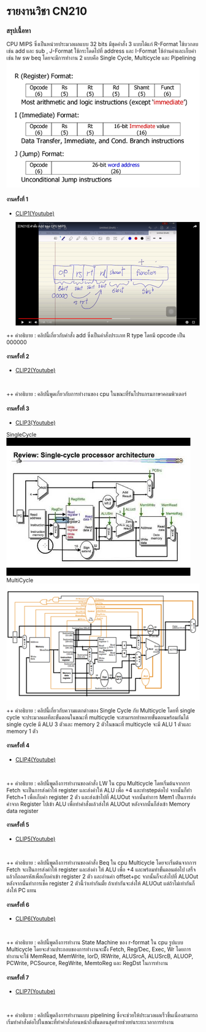 # รายงานวิชา CN210

### สรุปเนื้อหา
CPU MIPS ซึ่งเป็นหน่วยประมวลผลแบบ 32 bits มีชุดคำสั่ง 3 แบบได้แก่ 
R-Format ใช้บวกลบเช่น add และ sub , J-Format ใช้กระโดดไปที่ address และ I-Format ใช้อ่านค่าและเก็บค่าเช่น lw sw beq โดยจะมีการทำงาน 2 แบบคือ Single Cycle, Multicycle และ Pipelining 
    ![](mips.png) 

#### งานครั้งที่ 1
  * [CLIP1(Youtube)](https://www.youtube.com/watch?v=XJNgUDDHLz4&t=5sk)
  
    ![](add.png) 
    
  ++ คำอธิบาย : คลิปนี้เกี่ยวกับคำสั่ง add ซึ่งเป็นคำสั่งประเภท R type โดยมี opcode เป็น 000000
               
#### งานครั้งที่ 2 
  * [CLIP2(Youtube)]()
  
    ![]()
    
  ++ คำอธิบาย : คลิปนี้พูดเกี่ยวกับการทำงานของ cpu ในขณะที่รันโปรแกรมภาษาคอมพิวเตอร์
  
#### งานครั้งที่ 3
  * [CLIP3(Youtube)](https://www.youtube.com/watch?v=2ExHtqbKRaQ&t=7s)
  
  SingleCycle
    ![](singlecycle.jpg)
  MultiCycle
    ![](multicycle2.png)
  
  ++ คำอธิบาย : คลิปนี้เกี่ยวกับความแตกต่างของ Single Cycle กับ Multicycle โดยที่ single cycle จะประมวลผลทีละขั้นตอนในขณะที่ multicycle จะสามารถทำหลายขั้นตอนพร้อมกันได้ single cycle มี ALU 3 ตัวและ memory 2 ตัวในขณะที่ multicycle จะมี ALU 1 ตัวและ memory 1 ตัว
  
#### งานครั้งที่ 4
  * [CLIP4(Youtube)](https://www.youtube.com/watch?v=XQ-GosMwBqo&t=2s)
  
    ![]()  
    
  ++ คำอธิบาย : คลิปนี้พูดถึงการทำงานของคำสั่ง LW ใน cpu Multicycle โดยเริ่มต้นจากการ Fetch จะเป็นการส่งค่าให้ register และส่งค่าให้ ALU 
               เพื่อ +4 และทำstepต่อไป จากนั้นก็ทำ Fetch+1 เพื่อเก็บค่า register 2 ตัว และส่งเข้าไปที่ ALUOut จากนั้นทำการ Mem1 เป็นการส่งค่าจาก Register 
               ไปเข้า ALU เพื่อทำคำสั่งแล้วส่งให้ ALUOut หลังจากนั้นก็ส่งเข้า Memory data register
  
#### งานครั้งที่ 5
  * [CLIP5(Youtube)](https://www.youtube.com/watch?v=K4XTfzQJDPQ&t=11s)
 
    ![]()
    
  ++ คำอธิบาย : คลิปนี้พูดถึงการทำงานของคำสั่ง Beq ใน cpu Multicycle โดยจะเริ่มต้นจากการ Fetch จะเป็นการส่งค่าให้ register และส่งค่า
               ให้ ALU เพื่อ +4 และพร้อมทำขั้นตอนต่อไป เสร็จแล้วก็ถอดรหัสเพื่อเก็บค่าเข้า register 2 ตัว และอ่านค่า offset+pc จากนั้นก็จะส่งไปที่ ALUOut 
               หลังจากนั้นทำการเช็ค register 2 ตัวนี้ว่าเท่ากันมั้ย ถ้าเท่ากันจะส่งให้ ALUOut แต่ถ้าไม่เท่ากันก็ส่งให้ PC แทน
  
#### งานครั้งที่ 6
  * [CLIP6(Youtube)]()
  
    ![]()
  
  ++ คำอธิบาย : คลิปนี้พูดถึงการทำงาน State Machine ของ r-format ใน cpu รูปแบบ Multicycle โดยจะส่วนประกอบของการทำงานจะมีั้ง Fetch, 
               Reg/Dec, Exec, Wr โดยการทำงานจะใช้ MemRead, MemWrite, lorD, IRWrite, ALUSrcA, ALUSrcB, ALUOP, PCWrite, PCSource, RegWrite, 
               MemtoReg และ RegDst ในการทำงาน
  
  #### งานครั้งที่ 7
   * [CLIP7(Youtube)](https://www.youtube.com/watch?v=G_C4LKna9z8&t=11s)
   
     ![]() 
  
  ++ คำอธิบาย : คลิปนี้พูดถึงการทำงานแบบ pipelining ซึ่งจะช่วยให้ประมวลผลเร็วขึ้นเนื่องสามารถเริ่มทำคำสั่งต่อไปในขณะที่ทำคำสั่งก่อนหน้าถึงขั้นตอนสุดท้ายช่วยย่นระยะเวลาการทำงาน
